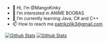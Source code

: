 - 👋 Hi, I’m @MangoKinky
- 👀 I’m interested in ANIME BOOBAS
- 🌱 I’m currently learning Java, C# and C++
- 📫 How to reach me patrikzilik3@gmail.com



[![Github Stats](https://github.com/mangokinky/g-stats/blob/master/generated/languages.svg)](https://github.com/mangokinky/g-stats)
[![Github Stats](https://github.com/mangokinky/g-stats/blob/master/generated/overview.svg)](https://github.com/mangokinky/g-stats)
